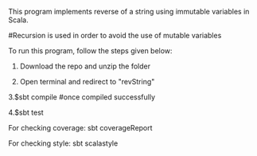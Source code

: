 This program implements reverse of a string using immutable variables in Scala.

#Recursion is used in order to avoid the use of mutable variables

To run this program, follow the steps given below:

1. Download the repo and unzip the folder

2. Open terminal and redirect to "revString"

3.$sbt compile
#once compiled successfully

4.$sbt test

For checking coverage: sbt coverageReport

For checking style: sbt scalastyle
